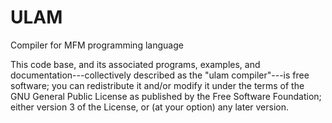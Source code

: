 ULAM
====

Compiler for MFM programming language

This code base, and its associated programs, examples, and
documentation---collectively described as the "ulam compiler"---is
free software; you can redistribute it and/or modify it under the
terms of the GNU General Public License as published by the Free
Software Foundation; either version 3 of the License, or (at your
option) any later version.
